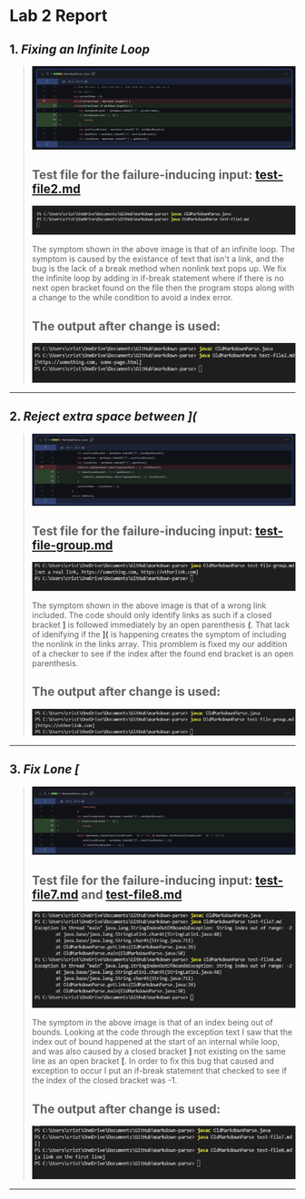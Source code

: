 # **Lab 2 Report**
## 1. *Fixing an Infinite Loop*
> ![Code_Change_Diff1](https://github.com/quistian241/cse15l-lab-reports/blob/main/lab_2_images/VSCode2.png?raw=true) 
> ## Test file for the failure-inducing input: [test-file2.md](https://github.com/quistian241/markdown-parse/blob/fc7f7bdd4a667f143947a60013e8ec83f827b395/otherTestCases/test-file2.md)
> ![Symptom_of_Fail1](https://github.com/quistian241/cse15l-lab-reports/blob/main/lab_2_images/VSCode2_before.png?raw=true)
>
> The symptom shown in the above image is that of an infinite loop. The symptom is caused by the existance of text that isn't a link, and the bug is the lack of a break method when nonlink text pops up. We fix the infinite loop by adding in if-break statement where if there is no next open bracket found on the file then the program stops along with a change to the while condition to avoid a index error. 
> ## The output after change is used:
> ![Symptom_of_Fixed1](https://github.com/quistian241/cse15l-lab-reports/blob/main/lab_2_images/VSCode2_after.png?raw=true)

***

## 2. *Reject extra space between ](*
> ![Code_Change_Diff2](https://github.com/quistian241/cse15l-lab-reports/blob/main/lab_2_images/VSCode3.png?raw=true) 
> ## Test file for the failure-inducing input: [test-file-group.md](https://github.com/quistian241/markdown-parse/blob/fc7f7bdd4a667f143947a60013e8ec83f827b395/otherTestCases/test-file-group.md)
> ![Symptom_of_Fail2](https://github.com/quistian241/cse15l-lab-reports/blob/main/lab_2_images/VSCode3_before.png?raw=true)
> 
> The symptom shown in the above image is that of a wrong link included. The code should only identify links as such if a closed bracket **]** is followed immediately by an open parenthesis **(**. That lack of idenifying if the **](** is happening creates the symptom of including the nonlink in the links array. This promblem is fixed my our addition of a checker to see if the index after the found end bracket is an open parenthesis. 
> ## The output after change is used:
>![Symptom_of_Fixed2](https://github.com/quistian241/cse15l-lab-reports/blob/main/lab_2_images/VSCode3_after.png?raw=true)

***

## 3. *Fix Lone [*
> ![Code_Change_Diff2](https://github.com/quistian241/cse15l-lab-reports/blob/main/lab_2_images/VSCode4.png?raw=true) 
> ## Test file for the failure-inducing input: [test-file7.md](https://github.com/quistian241/markdown-parse/blob/fc7f7bdd4a667f143947a60013e8ec83f827b395/otherTestCases/test-file7.md) and [test-file8.md](https://github.com/quistian241/markdown-parse/blob/main/otherTestCases/test-file8.md)
> ![Symptom_of_Fail2](https://github.com/quistian241/cse15l-lab-reports/blob/main/lab_2_images/VSCode4_before.png?raw=true)
> 
> The symptom in the above image is that of an index being out of bounds. Looking at the code through the exception text I saw that the index out of bound happened at the start of an internal while loop, and was also caused by a closed bracket **]** not existing on the same line as an open bracket **[**. In order to fix this bug that caused and exception to occur I put an if-break statement that checked to see if the index of the closed bracket was -1.
> ## The output after change is used:
>![Symptom_of_Fixed2](https://github.com/quistian241/cse15l-lab-reports/blob/main/lab_2_images/VSCode4_after.png?raw=true)

***
